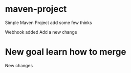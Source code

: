 # maven-project

Simple Maven Project
add some few thinks

Webhook added
Add a new change

New goal learn how to merge
=======
New changes


